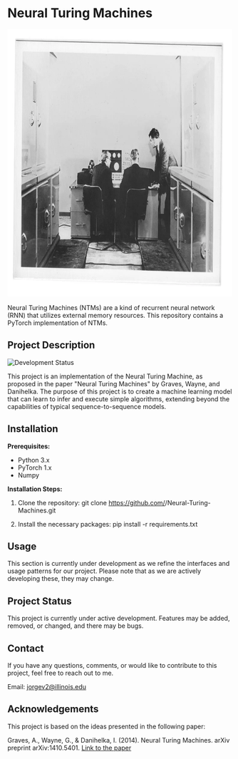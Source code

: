 # Neural Turing Machines

<img src="Alan-Turing.png" alt="Logo" width="800" height="600">

Neural Turing Machines (NTMs) are a kind of recurrent neural network (RNN) that utilizes external memory resources. This repository contains a PyTorch implementation of NTMs.

## Project Description
![Development Status](https://img.shields.io/badge/status-under%20development-orange)

This project is an implementation of the Neural Turing Machine, as proposed in the paper "Neural Turing Machines" by Graves, Wayne, and Danihelka. The purpose of this project is to create a machine learning model that can learn to infer and execute simple algorithms, extending beyond the capabilities of typical sequence-to-sequence models.

## Installation

**Prerequisites:**
- Python 3.x
- PyTorch 1.x
- Numpy

**Installation Steps:**
1. Clone the repository:
git clone https://github.com/<your-github-username>/Neural-Turing-Machines.git


2. Install the necessary packages:
pip install -r requirements.txt

## Usage

This section is currently under development as we refine the interfaces and usage patterns for our project. Please note that as we are actively developing these, they may change.

## Project Status

This project is currently under active development. Features may be added, removed, or changed, and there may be bugs. 

## Contact

If you have any questions, comments, or would like to contribute to this project, feel free to reach out to me. 

Email: [jorgev2@illinois.edu](mailto:jorgev2@illinois.edu)

## Acknowledgements

This project is based on the ideas presented in the following paper:

Graves, A., Wayne, G., & Danihelka, I. (2014). Neural Turing Machines. arXiv preprint arXiv:1410.5401. [Link to the paper](https://arxiv.org/abs/1410.5401)
